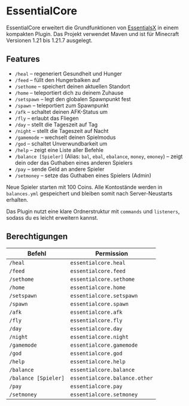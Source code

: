 # EssentialCore

EssentialCore erweitert die Grundfunktionen von [EssentialsX](https://essentialsx.net/) in einem kompakten Plugin. Das Projekt verwendet Maven und ist für Minecraft Versionen 1.21 bis 1.21.7 ausgelegt.

## Features

- `/heal` – regeneriert Gesundheit und Hunger
- `/feed` – füllt den Hungerbalken auf
- `/sethome` – speichert deinen aktuellen Standort
- `/home` – teleportiert dich zu deinem Zuhause
- `/setspawn` – legt den globalen Spawnpunkt fest
- `/spawn` – teleportiert zum Spawnpunkt
- `/afk` – schaltet deinen AFK-Status um
- `/fly` – erlaubt das Fliegen
- `/day` – stellt die Tageszeit auf Tag
- `/night` – stellt die Tageszeit auf Nacht
- `/gamemode` – wechselt deinen Spielmodus
- `/god` – schaltet Unverwundbarkeit um
- `/help` – zeigt eine Liste aller Befehle
- `/balance [Spieler]` (Alias: `bal`, `ebal`, `ebalance`, `money`, `emoney`) – zeigt dein oder das Guthaben eines anderen Spielers
- `/pay` – sende Geld an andere Spieler
- `/setmoney` – setze das Guthaben eines Spielers (Admin)

Neue Spieler starten mit 100 Coins. Alle Kontostände werden in `balances.yml`
gespeichert und bleiben somit nach Server-Neustarts erhalten.

Das Plugin nutzt eine klare Ordnerstruktur mit `commands` und `listeners`, sodass du es leicht erweitern kannst.

## Berechtigungen

| Befehl   | Permission            |
|----------|----------------------|
| `/heal`  | `essentialcore.heal` |
| `/feed`  | `essentialcore.feed` |
| `/sethome` | `essentialcore.sethome` |
| `/home`  | `essentialcore.home` |
| `/setspawn` | `essentialcore.setspawn` |
| `/spawn` | `essentialcore.spawn` |
| `/afk`   | `essentialcore.afk`  |
| `/fly`   | `essentialcore.fly`  |
| `/day`   | `essentialcore.day`  |
| `/night` | `essentialcore.night` |
| `/gamemode` | `essentialcore.gamemode` |
| `/god`   | `essentialcore.god`  |
| `/help` | `essentialcore.help` |
| `/balance` | `essentialcore.balance` |
| `/balance [Spieler]` | `essentialcore.balance.other` |
| `/pay`  | `essentialcore.pay` |
| `/setmoney` | `essentialcore.setmoney` |
